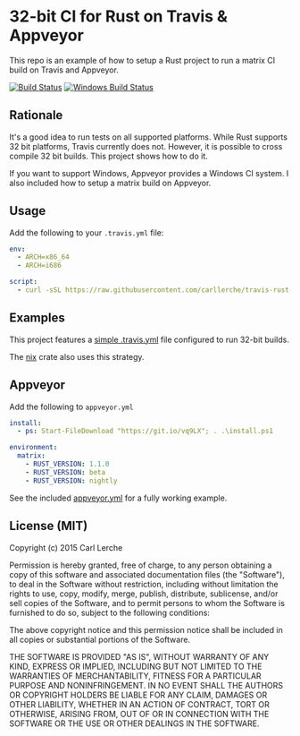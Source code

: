# 32-bit CI for Rust on Travis & Appveyor

This repo is an example of how to setup a Rust project to run a matrix
CI build on Travis and Appveyor.

[![Build Status](https://travis-ci.org/carllerche/travis-rust-matrix.svg?branch=master)](https://travis-ci.org/carllerche/travis-rust-matrix)
[![Windows Build Status](https://ci.appveyor.com/api/projects/status/ask8rd2nquofihix?svg=true)](https://ci.appveyor.com/project/carllerche/travis-rust-matrix)

## Rationale

It's a good idea to run tests on all supported platforms. While Rust
supports 32 bit platforms, Travis currently does not. However, it is
possible to cross compile 32 bit builds. This project shows how to do
it.

If you want to support Windows, Appveyor provides a Windows CI system. I
also included how to setup a matrix build on Appveyor.

## Usage

Add the following to your `.travis.yml` file:

```yaml
env:
  - ARCH=x86_64
  - ARCH=i686

script:
  - curl -sSL https://raw.githubusercontent.com/carllerche/travis-rust-matrix/master/test | bash
```

## Examples

This project features a [simple .travis.yml](.travis.yml) file
configured to run 32-bit builds.

The [nix](https://github.com/carllerche/nix-rust) crate also uses this
strategy.

## Appveyor

Add the following to `appveyor.yml`

```yaml
install:
  - ps: Start-FileDownload "https://git.io/vq9LX"; . .\install.ps1

environment:
  matrix:
    - RUST_VERSION: 1.1.0
    - RUST_VERSION: beta
    - RUST_VERSION: nightly
```

See the included [appveyor.yml](appveyor.yml) for a fully working
example.

## License (MIT)

Copyright (c) 2015 Carl Lerche

Permission is hereby granted, free of charge, to any person obtaining a
copy of this software and associated documentation files (the
"Software"), to deal in the Software without restriction, including
without limitation the rights to use, copy, modify, merge, publish,
distribute, sublicense, and/or sell copies of the Software, and to
permit persons to whom the Software is furnished to do so, subject to
the following conditions:

The above copyright notice and this permission notice shall be included
in all copies or substantial portions of the Software.

THE SOFTWARE IS PROVIDED "AS IS", WITHOUT WARRANTY OF ANY KIND, EXPRESS
OR IMPLIED, INCLUDING BUT NOT LIMITED TO THE WARRANTIES OF
MERCHANTABILITY, FITNESS FOR A PARTICULAR PURPOSE AND NONINFRINGEMENT.
IN NO EVENT SHALL THE AUTHORS OR COPYRIGHT HOLDERS BE LIABLE FOR ANY
CLAIM, DAMAGES OR OTHER LIABILITY, WHETHER IN AN ACTION OF CONTRACT,
TORT OR OTHERWISE, ARISING FROM, OUT OF OR IN CONNECTION WITH THE
SOFTWARE OR THE USE OR OTHER DEALINGS IN THE SOFTWARE.
